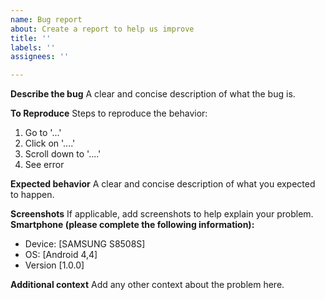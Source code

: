 ```yaml
---
name: Bug report
about: Create a report to help us improve
title: ''
labels: ''
assignees: ''

---
```


**Describe the bug**
A clear and concise description of what the bug is.

**To Reproduce**
Steps to reproduce the behavior:
1. Go to '...'
2. Click on '....'
3. Scroll down to '....'
4. See error

**Expected behavior**
A clear and concise description of what you expected to happen.

**Screenshots**
If applicable, add screenshots to help explain your problem.
**Smartphone (please complete the following information):**
 - Device: [SAMSUNG S8508S]
 - OS: [Android 4,4]
 - Version [1.0.0]

**Additional context**
Add any other context about the problem here.
